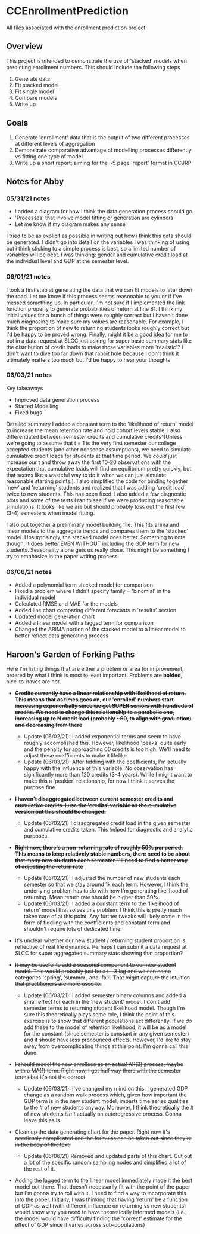 # CCEnrollmentPrediction
All files associated with the enrollment prediction project

## Overview
This project is intended to demonstrate the use of 'stacked' models when predicting enrollment numbers. This should include the following steps

1) Generate data
2) Fit stacked model
3) Fit single model
4) Compare models
5) Write up

## Goals

1) Generate 'enrollment' data that is the output of two different processes at different levels of aggregation
2) Demonstrate comparative advantage of modelling processes differently vs fitting one type of model
3) Write up a short report; aiming for the ~5 page 'report' format in CCJRP

## Notes for Abby

### 05/31/21 notes

- I added a diagram for how I think the data generation process should go
- 'Processes' that involve model fitting or generation are cylinders
- Let me know if my diagram makes any sense

I tried to be as explicit as possible in writing out how i think this data should be generated. I didn't go into detail on the variables I was thinking of using, but i think sticking to a simple process is best, so a limited number of variables will be best. I was thinking: gender and cumulative credit load at the individual level and GDP at the semester level. 

### 06/01/21 notes

I took a first stab at generating the data that we can fit models to later down the road. Let me know if this process seems reasonable to you or if I've messed something up. In particular, I'm not sure if I implemented the link function properly to generate probabilities of return at line 81. I think my initial values for a bunch of things were roughly correct but I haven't done much diagnosing to make sure my values are reasonable. For example, I think the proportion of new to returning students looks roughly correct but I'd be happy to be proved wrong. Finally, might it be a good idea for me to put in a data request at SLCC just asking for super basic summary stats like the distribution of credit loads to make those variables more 'realistic'? I don't want to dive too far down that rabbit hole because I don't think it ultimately matters too much but I'd be happy to hear your thoughts.

### 06/03/21 notes

Key takeaways
- Improved data generation process
- Started Modelling
- Fixed bugs

Detailed summary
I added a constant term to the 'likelihood of return' model to increase the mean retention rate and hold cohort levels stable. I also differentiated between semester credits and cumulative credits^[Unless we're going to assume that t = 1 is the very first semester our college accepted students (and other nonsense assumptions), we need to simulate cumulative credit loads for students at that time period. We *could* just increase our t and throw away the first 10-20 observations with the expectation that cumulative loads will find an equilibrium pretty quickly, but that seems like a wasteful way to do it when we can just simulate reasonable starting points.]. I also simplified the code for binding together 'new' and 'returning' students and realized that I was adding 'credit load' twice to new students. This has been fixed. I also added a few diagnostic plots and some of the tests I ran to see if we were producing reasonable simulations. It looks like we are but should probably toss out the first few (3-4) semesters when model fitting.

I also put together a preliminary model building file. This fits arima and linear models to the aggregate trends and compares them to the 'stacked' model. Unsurprisingly, the stacked model does better. Something to note though, it does better EVEN WITHOUT including the GDP term for new students. Seasonality alone gets us really close. This might be something I try to emphasize in the paper writing process.

### 06/06/21 notes

- Added a polynomial term stacked model for comparison
- Fixed a problem where I didn't specify family = 'binomial' in the individual model
- Calculated RMSE and MAE for the models
- Added line chart comparing different forecasts in 'results' section
- Updated model generation chart
- Added a linear model with a lagged term for comparison
- Changed the ARIMA portion of the stacked model to a linear model to better reflect data generating process

## Haroon's Garden of Forking Paths

Here I'm listing things that are either a problem or area for improvement, ordered by what I think is most to least important. Problems are **bolded**, nice-to-haves are not.

- ~~**Credits currently have a linear relationship with likelihood of return. This means that as times goes on, our 'enrolled' numbers start increasing exponentially since we get SUPER seniors with hundreds of credits. We need to change this relationship to a parabolic one, increasing up to N credit load (probably ~60, to align with graduation) and decreasing from there**~~
    - Update (06/02/21): I added exponential terms and seem to have roughly accomplished this. However, likelihood 'peaks' quite early and the penalty for approaching 60 credits is too high. We'll need to adjust these coefficients to make it lifelike.
    - Update (06/03/21): After fiddling with the coefficients, I'm actually happy with the influence of this variable. No observation has significantly more than 120 credits (3-4 years). While I might want to make this a 'peakier' relationship, for now I think it serves the purpose fine.

- ~~**I haven't disaggregated between current semester credits and cumulative credits. I use the 'credits' variable as the cumulative version but this should be changed.**~~
    - Update (06/02/21) I disaggregated credit load in the given semester and cumulative credits taken. This helped for diagnostic and analytic purposes.

- ~~**Right now, there's a non-returning rate of roughly 50% per period. This means to keep relatively stable numbers, there need to be about that many new students each semester. I'll need to find a better way of adjusting the return rate**~~
    - Update (06/02/21): I adjusted the number of new students each semester so that we stay around 1k each term. However, I think the underlying problem has to do with how I'm generating likelihood of returning. Mean return rate should be higher than 50%.
    - Update (06/03/21): I added a constant term to the 'likelihood of return' model that solves this problem. I think this is pretty much taken care of at this point. Any further tweaks will likely come in the form of fiddling with the coefficients and constant term and shouldn't require lots of dedicated time.

- It's unclear whether our new student / returning student proportion is reflective of real life dynamics. Perhaps I can submit a data request at SLCC for super aggregated summary stats showing that proportion?

- ~~It may be useful to add a seasonal component to our new student model. This would probably just be a t - 3 lag and we can name categories 'spring', 'summer', and 'fall'. That might capture the intuition that practitioners are more used to.~~
    - Update (06/03/21): I added semester binary columns and added a small effect for each in the 'new student' model. I don't add semester terms to returning student likelihood model. Though I'm sure this theoretically plays some role, I think the point of this exercise is to show that different populations act differently. If we *do* add these to the model of retention likelihood, it will be as a model for the constant (since semester is constant in any given semester) and it should have less pronounced effects. However, I'd like to stay away from overcomplicating things at this point. I'm gonna call this done.
    
- ~~I should model the new enrollees as an actual AR(3) process, maybe with a MA(1) term. Right now, I get half way there with the semester terms but it's not the correct~~
    - Update (06/03/21): I've changed my mind on this. I generated GDP change as a random walk process which, given how important the GDP term is in the new student model, imparts time series qualities to the # of new students anyway. Moreover, I think theoretically the # of new students *isn't* actually an autoregressive process. Gonna leave this as is.

- ~~Clean up the data generating chart for the paper. Right now it's needlessly complicated and the formulas can be taken out since they're in the body of the text.~~
    - Update (06/06/21) Removed and updated parts of this chart. Cut out a lot of the specific random sampling nodes and simplified a lot of the rest of it.
    
- Adding the lagged term to the linear model immediately made it the best model out there. That doesn't necessarily fit with the point of the paper but I'm gonna try to roll with it. I need to find a way to incorporate this into the paper. Initially, I was thinking that having 'return' be a function of GDP as well (with different influence on returning vs new students) would show why you need to have theoretically informed models (i.e., the model would have difficulty finding the 'correct' estimate for the effect of GDP since it varies across sub-populations)
